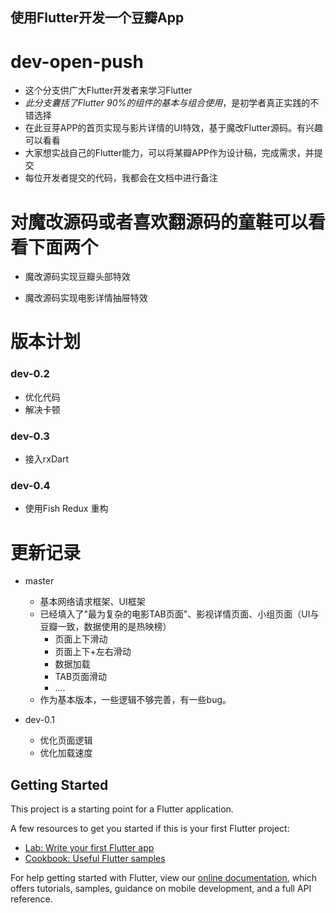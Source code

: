 ## 使用Flutter开发一个豆瓣App



# dev-open-push

   * 这个分支供广大Flutter开发者来学习Flutter
   * *此分支囊括了Flutter 90%的组件的基本与组合使用*，是初学者真正实践的不错选择
   * 在此豆芽APP的首页实现与影片详情的UI特效，基于魔改Flutter源码。有兴趣可以看看
   * 大家想实战自己的Flutter能力，可以将某瓣APP作为设计稿，完成需求，并提交
   * 每位开发者提交的代码，我都会在文档中进行备注
   
# 对魔改源码或者喜欢翻源码的童鞋可以看看下面两个
   
 * 魔改源码实现豆瓣头部特效
 
    

 * 魔改源码实现电影详情抽屉特效

# 版本计划


   
   
### dev-0.2

  * 优化代码
  * 解决卡顿
  
### dev-0.3
  
  * 接入rxDart
  
### dev-0.4

 * 使用Fish Redux 重构
 
 
    


# 更新记录
 * master 
   * 基本网络请求框架、UI框架
   * 已经填入了"最为复杂的电影TAB页面"、影视详情页面、小组页面（UI与豆瓣一致，数据使用的是热映榜）
        * 页面上下滑动
        * 页面上下+左右滑动
        * 数据加载
        * TAB页面滑动
        * ....
   * 作为基本版本，一些逻辑不够完善，有一些bug。
  
 * dev-0.1
   * 优化页面逻辑
   * 优化加载速度
   


## Getting Started

This project is a starting point for a Flutter application.

A few resources to get you started if this is your first Flutter project:

- [Lab: Write your first Flutter app](https://flutter.io/docs/get-started/codelab)
- [Cookbook: Useful Flutter samples](https://flutter.io/docs/cookbook)

For help getting started with Flutter, view our 
[online documentation](https://flutter.io/docs), which offers tutorials, 
samples, guidance on mobile development, and a full API reference.